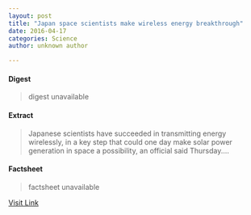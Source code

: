 ```yaml
---
layout: post
title: "Japan space scientists make wireless energy breakthrough"
date: 2016-04-17
categories: Science
author: unknown author

---
```



#### Digest
>digest unavailable

#### Extract
>Japanese scientists have succeeded in transmitting energy wirelessly, in a key step that could one day make solar power generation in space a possibility, an official said Thursday....

#### Factsheet
>factsheet unavailable

[Visit Link](http://phys.org/news345351820.html)



